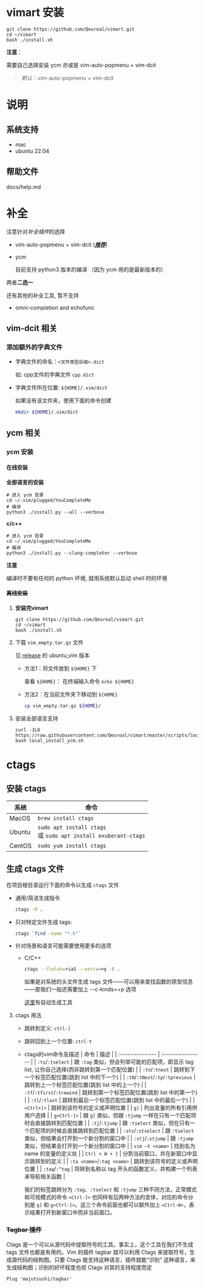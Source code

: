 # vimart 安装

```shell
git clone https://github.com/Qeuroal/vimart.git
cd ~/vimart
bash ./install.sh
```

**注意**：

需要自己选择安装 ycm 亦或是 vim-auto-popmenu + vim-dcit

> *默认*：vim-auto-popmenu + vim-dcit

# 说明

## 系统支持

- mac
- ubuntu 22.04

## 帮助文件

docs/help.md

# 补全

注意针对*补全插件*的选择

- vim-auto-popmenu + vim-dcit (***<u>推荐</u>***)

- ycm

   目前支持 python3 版本的编译 （因为 ycm 用的是最新版本的）

两者**二选一**

还有其他的补全工具, 暂不支持

- omni-completion and echofunc

## vim-dcit 相关

### 添加额外的字典文件

- 字典文件的命名：`<文件类型后缀>.dict`

   如: cpp文件的字典文件 `cpp.dict`

- 字典文件所在位置: `${HOME}/.vim/dict`

   如果没有该文件夹，使用下面的命令创建

   ```bash
   mkdir ${HOME}/.vim/dict
   ```

## ycm 相关

### ycm 安装

#### 在线安装

**全部语言的安装**

```shell
# 进入 ycm 目录
cd ~/.vim/plugged/YouCompleteMe
# 编译
python3 ./install.py --all --verbose
```

**c/c++**

```shell
# 进入 ycm 目录
cd ~/.vim/plugged/YouCompleteMe
# 编译
python3 ./install.py --clang-completer --verbose
```

**注意**

编译时不要有任何的 python 环境, 就用系统默认启动 shell 时的环境

#### ~~离线安装~~

1. **安装完vimart**

   ```shell
   git clone https://github.com/Qeuroal/vimart.git
   cd ~/vimart
   bash ./install.sh
   ```

2. 下载 `vim_empty.tar.gz` 文件

   见 [release](https://github.com/Qeuroal/vimart/releases) 的 ubuntu_vim 版本

   - 方法1：将文件放到 `${HOME}` 下

      查看 `${HOME}`： 在终端输入命令 `echo ${HOME}`

   - 方法2：在当前文件夹下移动到 `${HOME}`

      ```sh
      cp vim_empty.tar.gz ${HOME}/
      ```

3. 安装全部语言支持

   ```shell
   curl -JLO https://raw.githubusercontent.com/Qeuroal/vimart/master/scripts/local_install_ycm.sh
   bash local_install_ycm.sh
   ```

# ctags

## 安装 ctags

| 系统   | 命令                     |
| ------ | ------                   |
| MacOS  | `brew install ctags`     |
| Ubuntu | `sudo apt install ctags`<br>或 `sudo apt install exuberant-ctags` |
| CentOS | `sudo yum install ctags` |

## 生成 ctags 文件

在项目根目录运行下面的命令以生成 `ctags` 文件

- 通用/简洁生成指令

   ```bash
   ctags -R .
   ```
    
- 只对特定文件生成 tags: 

   ```bash
   ctags `find -name "*.h"`
   ```

- 针对场景和语言可能需要使用更多的选项

   - C/C++

      ```bash
      ctags --fields=+iaS --extra=+q -R .
      ```

      如果是对系统的头文件生成 tags 文件——可以用来查找函数的原型信息——那我们一般还需要加上 --c-kinds=+p 选项

      [这里](https://github.com/adah1972/gen_systags)有自动生成工具

3. ctags 用法

    - 跳转到定义: `ctrl-]`
    - 跳转回到上一个位置: `ctrl-t`
    - ctags的vim命令及描述
        | 命令                              | 描述                                                                   |
        | :---------------                  | :----------------                                                      |
        | `:ts`/`:tselect`                  | 跟 `:tag` 类似，但会列举可能的匹配项，即显示 tag list, 让你自己选择(而非跳转到第一个匹配位置) |
        | `:tn`/`:tnext`                    | 跳转到下一个标签匹配位置(跳到 list 中的下一个)                         |
        | `:tN`/`:tNext`/`:tp`/`:tprevious` | 跳转到上一个标签匹配位置(跳到 list 中的上一个)                         |
        | `:tf`/`:tfirst`/`:trewind`        | 跳转到第一个标签匹配位置(跳到 list 中的第一个)                         |
        | `:tl`/`:tlast`                    | 跳转到最后一个标签匹配位置(跳到 list 中的最后一个)                     |
        | `<Ctrl+]>`                        | 跳转到该符号的定义或声明位置                                           |
        | `g]`                              | 列出变量的所有引用供用户选择                                           |
        | `g<Ctrl-]>`                       | 跟 `g]` 类似，但跟 `:tjump` 一样在只有一个匹配项时会直接跳转到匹配位置 |
        | `:tj`/`:tjump`                    | 跟 `:tselect` 类似，但在只有一个匹配项的时候会直接跳转到匹配位置       |
        | `:sts`/`:stselect`                | 跟 `:tselect` 类似，但结果会打开到一个新分割的窗口中                   |
        | `:stj`/`:stjump`                  | 跟 `:tjump` 类似，但结果会打开到一个新分割的窗口中                     |
        | `vim –t <name>`                   | 找到名为 name 的变量的定义处                                           |
        | `Ctrl + W + ]`                    | 分割当前窗口，并在新窗口中显示跳转到的定义                             |
        | `:ta <name>`/`:tag <name>`        | 跳转到该符号的定义或声明位置                                           |
        | `:tag`/`:^tag`                    | 将转到名称以 tag 开头的函数定义，并构建一个列表来导航相关函数          |

        我们的标签跳转分为 `:tag`、`:tselect` 和 `:tjump` 三种不同方法，正常模式和可视模式的命令 `<Ctrl-]>` 也同样有后两种方法的变体，对应的命令分别是 `g]` 和 `g<Ctrl-]>`。这三个命令前面也都可以额外加上 `<Ctrl-W>`，表示结果打开到新窗口中而非当前窗口。

### ~~Tagbar 插件~~

Ctags 是一个可以从源代码中提取符号的工具。事实上，这个工具在我们不生成 tags 文件也都是有用的。Vim 的插件 tagbar 就可以利用 Ctags 来提取符号，生成源代码的结构图。只要 Ctags 能支持这种语言，插件就能“识别” 这种语言，来生成结构图；识别的好坏程度也视 Ctags 对其的支持程度而定

```
Plug 'majutsushi/tagbar'
```


